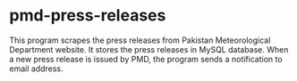 # pmd-press-releases
This program scrapes the press releases from Pakistan Meteorological Department website.
It stores the press releases in MySQL database. When a new press release is issued by PMD, the program
sends a notification to email address.
